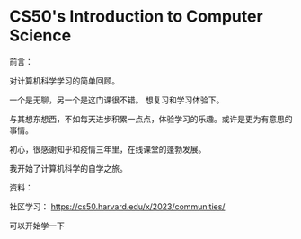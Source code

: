 # **CS50's Introduction to Computer Science**

前言：

对计算机科学学习的简单回顾。

一个是无聊，另一个是这门课很不错。 想复习和学习体验下。

与其想东想西，不如每天进步积累一点点，体验学习的乐趣。或许是更为有意思的事情。

初心，很感谢知乎和疫情三年里，在线课堂的蓬勃发展。

我开始了计算机科学的自学之旅。 

资料：

社区学习： https://cs50.harvard.edu/x/2023/communities/ 

可以开始学一下 